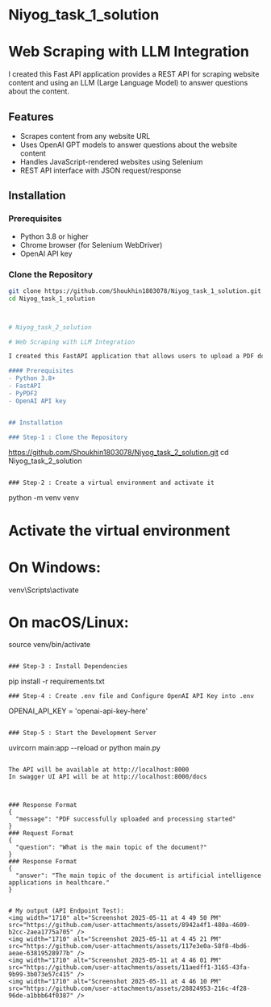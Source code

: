# Niyog_task_1_solution

# Web Scraping with LLM Integration

I created this Fast API application provides a REST API for scraping website content and using an LLM (Large Language Model) to answer questions about the content. 

## Features

-  Scrapes content from any website URL
-  Uses OpenAI GPT models to answer questions about the website content
-  Handles JavaScript-rendered websites using Selenium
-  REST API interface with JSON request/response

## Installation

### Prerequisites

- Python 3.8 or higher
- Chrome browser (for Selenium WebDriver)
- OpenAI API key

### Clone the Repository

```bash
git clone https://github.com/Shoukhin1803078/Niyog_task_1_solution.git
cd Niyog_task_1_solution



# Niyog_task_2_solution

# Web Scraping with LLM Integration

I created this FastAPI application that allows users to upload a PDF document and ask questions about its content. The application extracts text from the PDF and uses OpenAI's GPT models to generate accurate answers based on the document content.

#### Prerequisites
- Python 3.8+
- FastAPI
- PyPDF2
- OpenAI API key


## Installation

### Step-1 : Clone the Repository

```
https://github.com/Shoukhin1803078/Niyog_task_2_solution.git
cd Niyog_task_2_solution
```

### Step-2 : Create a virtual environment and activate it
```
python -m venv venv
# Activate the virtual environment
# On Windows:
venv\Scripts\activate
# On macOS/Linux:
source venv/bin/activate
```

### Step-3 : Install Dependencies 
```
pip install -r requirements.txt
```
### Step-4 : Create .env file and Configure OpenAI API Key into .env
```
OPENAI_API_KEY = 'openai-api-key-here'
```

### Step-5 : Start the Development Server
```
uvircorn main:app --reload
or 
python main.py
```

The API will be available at http://localhost:8000
In swagger UI API will be at http://localhost:8000/docs



### Response Format
{
  "message": "PDF successfully uploaded and processing started"
}
### Request Format
{
  "question": "What is the main topic of the document?"
}
### Response Format
{
  "answer": "The main topic of the document is artificial intelligence applications in healthcare."
}


# My output (API Endpoint Test):
<img width="1710" alt="Screenshot 2025-05-11 at 4 49 50 PM" src="https://github.com/user-attachments/assets/8942a4f1-480a-4609-b2cc-2aea1775a705" />
<img width="1710" alt="Screenshot 2025-05-11 at 4 45 21 PM" src="https://github.com/user-attachments/assets/117e3e0a-58f8-4bd6-aeae-63819528977b" />
<img width="1710" alt="Screenshot 2025-05-11 at 4 46 01 PM" src="https://github.com/user-attachments/assets/11aedff1-3165-43fa-9b99-3b073e57c415" />
<img width="1710" alt="Screenshot 2025-05-11 at 4 46 10 PM" src="https://github.com/user-attachments/assets/28824953-216c-4f28-96de-a1bbb64f0387" />


